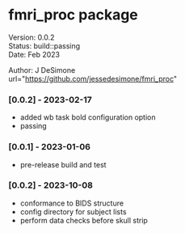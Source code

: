 fmri_proc package
==========
Version: 0.0.2 <br/>
Status: build::passing <br/>
Date: Feb 2023 <br/>

Author: J DeSimone <br/>
url="https://github.com/jessedesimone/fmri_proc"

### [0.0.2] - 2023-02-17
- added wb task bold configuration option
- passing

### [0.0.1] - 2023-01-06
- pre-release build and test

### [0.0.2] - 2023-10-08
- conformance to BIDS structure
- config directory for subject lists
- perform data checks before skull strip
